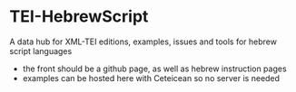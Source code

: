 # TEI-HebrewScript
A data hub for XML-TEI editions, examples, issues and tools for hebrew script languages

* the front should be a github page, as well as hebrew instruction pages
* examples can be hosted here with Ceteicean so no server is needed

